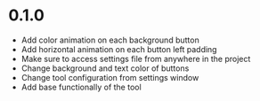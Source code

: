 # 0.1.0
 - Add color animation on each background button
 - Add horizontal animation on each button left padding
 - Make sure to access settings file from anywhere in the project
 - Change background and text color of buttons
 - Change tool configuration from settings window
 - Add base functionally of the tool
